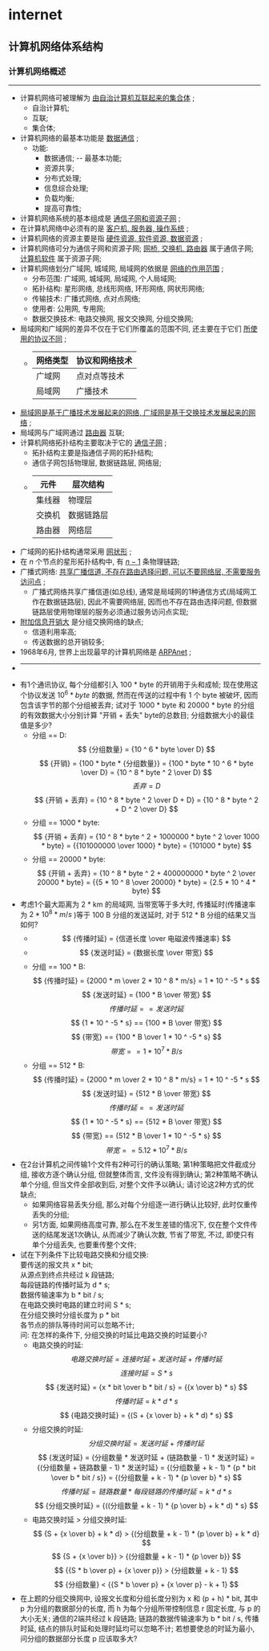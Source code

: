 #   internet
##  计算机网络体系结构
### 计算机网络概述
***
-   计算机网络可被理解为
        <u>由自治计算机互联起来的集合体</u>
        ;
    -   自治计算机;
    -   互联;
    -   集合体;
-   计算机网络的最基本功能是
        <u>数据通信</u>
        ;
    -   功能:
        -   数据通信; -- 最基本功能;
        -   资源共享;
        -   分布式处理;
        -   信息综合处理;
        -   负载均衡;
        -   提高可靠性;
-   计算机网络系统的基本组成是
        <u>通信子网和资源子网</u>
        ;
-   在计算机网络中必须有的是
        <u>客户机, 服务器, 操作系统</u>
        ;
-   计算机网络的资源主要是指
        <u>硬件资源, 软件资源, 数据资源</u>
        ;
-   计算机网络可分为通信子网和资源子网;
        <u>网桥, 交换机, 路由器</u>
        属于通信子网;
        <u>计算机软件</u>
        属于资源子网;
-   计算机网络划分广域网, 城域网, 局域网的依据是
        <u>网络的作用范围</u>
        ;
    -   分布范围: 广域网, 城域网, 局域网, 个人局域网;
    -   拓扑结构: 星形网络, 总线形网络, 环形网络, 网状形网络;
    -   传输技术: 广播式网络, 点对点网络;
    -   使用者: 公用网, 专用网;
    -   数据交换技术: 电路交换网, 报文交换网, 分组交换网;
-   局域网和广域网的差异不仅在于它们所覆盖的范围不同, 还主要在于它们
        <u>所使用的协议不同</u>
        ;
    -   网络类型|协议和网络技术
        -|-
        广域网|点对点等技术
        局域网|广播技术
-   <u>局域网是基于广播技术发展起来的网络, 广域网是基于交换技术发展起来的网络</u>
        ;
-   局域网与广域网通过
        <u>路由器</u>
        互联;
-   计算机网络拓扑结构主要取决于它的
        <u>通信子网</u>
        ;
    -   拓扑结构主要是指通信子网的拓扑结构;
    -   通信子网包括物理层, 数据链路层, 网络层;
    -   元件|层次结构
        -|-
        集线器|物理层
        交换机|数据链路层
        路由器|网络层
-   广域网的拓扑结构通常采用
        <u>网状形</u>
        ;
-   在 $n$ 个节点的星形拓扑结构中, 有
        <u>$n - 1$</u>
        条物理链路;
-   广播式网络:
        <u>共享广播信道, 不存在路由选择问题, 可以不要网络层, 不需要服务访问点</u>
        ;
    -   广播式网络共享广播信道(如总线),
            通常是局域网的1种通信方式(局域网工作在数据链路层),
            因此不需要网络层,
            因而也不存在路由选择问题,
            但数据链路层使用物理层的服务必须通过服务访问点实现;
-   <u>附加信息开销大</u>
        是分组交换网络的缺点;
    -   信道利用率高;
    -   传送数据的总开销较多;
-   1968年6月, 世界上出现最早的计算机网络是
        <u>ARPAnet</u>
        ;
-   ***
-   有1个通讯协议,
        每个分组都引入 100 * byte 的开销用于头和成帧;
        现在使用这个协议发送 $10 ^ 6 * byte$ 的数据,
        然而在传送的过程中有 1 个 byte 被破坏,
        因而包含该字节的那个分组被丢弃;
        试对于 1000 * byte 和 20000 * byte 的分组的有效数据大小分别计算
        "开销 + 丢失" byte的总数目;
        分组数据大小的最佳值是多少?
    -   分组 == D:
        $$ {分组数量} = {10 ^ 6 * byte \over D} $$
        $$ {开销} =
                {100 * byte * {分组数量}} =
                {100 * byte * 10 ^ 6 * byte \over D} =
                {10 ^ 8 * byte ^ 2 \over D}
            $$
        $$ {丢弃} = {D} $$
        $$ {开销 + 丢弃} =
                {10 ^ 8 * byte ^ 2 \over D + D} =
                {10 ^ 8 * byte ^ 2 + D ^ 2 \over D}
            $$
    -   分组 == 1000 * byte:
        $$ {开销 + 丢弃} =
                {10 ^ 8 * byte ^ 2 + 1000000 * byte ^ 2 \over 1000 * byte} =
                {{101000000 \over 1000} * byte} =
                {101000 * byte}
            $$
    -   分组 == 20000 * byte:
        $$ {开销 + 丢弃} =
                {10 ^ 8 * byte ^ 2 + 400000000 * byte ^ 2 \over 20000 * byte} =
                {{5 * 10 ^ 8 \over 20000} * byte} =
                {2.5 * 10 ^ 4 * byte}
            $$
-   考虑1个最大距离为 2 * km 的局域网,
        当带宽等于多大时,
        传播延时(传播速率为 $2 * 10 ^ 8 * m/s$ )等于 100 B 分组的发送延时,
        对于 512 * B 分组的结果又当如何?
    -   $$ {传播时延} = {信道长度 \over 电磁波传播速率} $$
    -   $$ {发送时延} = {数据长度 \over 带宽} $$
    -   分组 == 100 * B:
        $$ {传播时延} = {2000 * m \over 2 * 10 ^ 8 * m/s} = 1 * 10 ^ -5 * s $$
        $$ {发送时延} = {100 * B \over 带宽} $$
        $$ {传播时延} == {发送时延} $$
        $$ {1 * 10 ^ -5 * s} == {100 * B \over 带宽} $$
        $$ {带宽} == {100 * B \over 1 * 10 ^ -5 * s} $$
        $$ {带宽} == {1 * 10 ^ 7 * B/s} $$
    -   分组 == 512 * B:
        $$ {传播时延} = {2000 * m \over 2 * 10 ^ 8 * m/s} = 1 * 10 ^ -5 * s $$
        $$ {发送时延} = {512 * B \over 带宽} $$
        $$ {传播时延} == {发送时延} $$
        $$ {1 * 10 ^ -5 * s} == {512 * B \over 带宽} $$
        $$ {带宽} == {512 * B \over 1 * 10 ^ -5 * s} $$
        $$ {带宽} == {5.12 * 10 ^ 7 * B/s} $$
-   在2台计算机之间传输1个文件有2种可行的确认策略;
        第1种策略把文件截成分组, 接收方逐个确认分组,
        但就整体而言, 文件没有得到确认;
        第2种策略不确认单个分组,
        但当文件全部收到后, 对整个文件予以确认;
        请讨论这2种方式的优缺点;
    -   如果网络容易丢失分组, 那么对每个分组逐一进行确认比较好, 此时仅重传丢失的分组;
    -   另1方面, 如果网络高度可靠, 那么在不发生差错的情况下,
            仅在整个文件传送的结尾发送1次确认, 从而减少了确认次数, 节省了带宽,
            不过, 即使只有单个分组丢失, 也要重传整个文件;
-   试在下列条件下比较电路交换和分组交换:<br>
        要传送的报文共 x * bit;<br>
        从源点到终点共经过 k 段链路;<br>
        每段链路的传播时延为 d * s;<br>
        数据传输速率为 b * bit / s;<br>
        在电路交换时电路的建立时间 S * s;<br>
        在分组交换时分组长度为 p * bit<br>
        各节点的排队等待时间可以忽略不计;<br>
        问: 在怎样的条件下, 分组交换的时延比电路交换的时延要小?
    -   电路交换的时延:
        $$ {电路交换时延} = {连接时延} + {发送时延} + {传播时延} $$
        $$ {连接时延} = {S * s} $$
        $$ {发送时延} = {x * bit \over b * bit / s} = {{x \over b} * s} $$
        $$ {传播时延} = {k * d * s} $$
        $$ {电路交换时延} = {(S + {x \over b} + k * d) * s} $$
    -   分组交换的时延:
        $$ {分组交换时延} = {发送时延} + {传播时延} $$
        $$ {发送时延} =
                {分组数量 * 发送时延 + (链路数量 - 1) * 发送时延} =
                {(分组数量 + 链路数量 - 1) * 发送时延} =
                {(分组数量 + k - 1) * {p * bit \over b * bit / s}} =
                {(分组数量 + k - 1) * {p \over b} * s}
            $$
        $$ {传播时延} = {链路数量 * 每段链路的传播时延} = k * d * s $$
        $$ {分组交换时延} = {((分组数量 + k - 1) * {p \over b} + k * d) * s} $$
    -   电路交换时延 > 分组交换时延:
        $$ {S + {x \over b} + k * d} >
                {(分组数量 + k - 1) * {p \over b} + k * d}
            $$
        $$ {S + {x \over b}} > {(分组数量 + k - 1) * {p \over b}} $$
        $$ {{S * b \over p} + {x \over p}} > {分组数量 + k - 1} $$
        $$ {分组数量} < {{S * b \over p} + {x \over p} - k + 1} $$
-   在上题的分组交换网中,
        设报文长度和分组长度分别为 x 和 (p + h) * bit,
        其中 p 为分组的数据部分的长度,
        而 h 为每个分组所带控制信息 r 固定长度, 与 p 的大小无关;
        通信的2端共经过 k 段链路;
        链路的数据传输速率为 b * bit / s,
        传播时延, 结点的排队时延和处理时延均可以忽略不计;
        若想要使总的时延为最小,
        问分组的数据部分长度 p 应该取多大?

